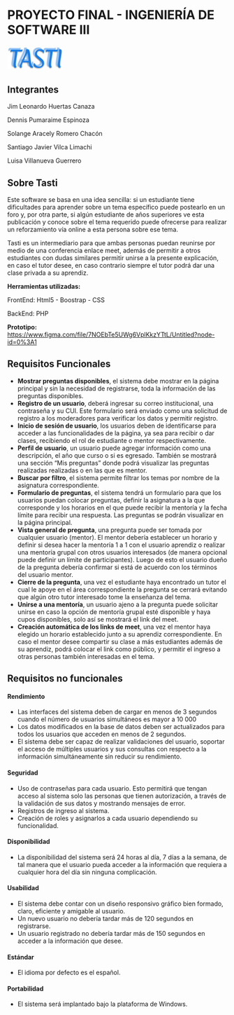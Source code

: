 # PROYECTO FINAL - INGENIERÍA DE SOFTWARE III

### <img src="views/icons/logo.png" width="25%">

## Integrantes
Jim Leonardo Huertas Canaza

Dennis Pumaraime Espinoza

Solange Aracely Romero Chacón

Santiago Javier Vilca Limachi

Luisa Villanueva Guerrero

## Sobre Tasti
Este software se basa en una idea sencilla: si un estudiante tiene dificultades para aprender sobre un tema específico puede postearlo en un foro y, por otra parte, si algún estudiante de años superiores ve esta publicación y conoce sobre el tema requerido puede ofrecerse para realizar un reforzamiento vía online a esta persona sobre ese tema.

Tasti es un intermediario para que ambas personas puedan reunirse por medio de una conferencia enlace meet, además de permitir a otros estudiantes con dudas similares permitir unirse a la presente explicación, en caso el tutor desee, en caso contrario siempre el tutor podrá dar una clase privada a su aprendiz.

**Herramientas utilizadas:** 

FrontEnd: Html5 - Boostrap - CSS 

BackEnd: PHP

**Prototipo:** https://www.figma.com/file/7NOEbTe5UWg6VplKkzYTtL/Untitled?node-id=0%3A1


## Requisitos Funcionales

* **Mostrar preguntas disponibles**, el sistema debe mostrar en la página principal y sin la necesidad de registrarse, toda la información de las preguntas disponibles.
* **Registro de un usuario**, deberá ingresar su correo institucional, una contraseña y su CUI. Este formulario será enviado como una solicitud de registro a los moderadores para verificar los datos y permitir registro.
* **Inicio de sesión de usuario**, los usuarios deben de identificarse para acceder a las funcionalidades de la página, ya sea para recibir o dar clases, recibiendo el rol de estudiante o mentor respectivamente.
* **Perfil de usuario**, un usuario puede agregar información como una descripción, el año que curso o si es egresado. También se mostrará una sección “Mis preguntas” donde podrá visualizar las preguntas realizadas realizadas o en las que es mentor.
* **Buscar por filtro**, el sistema permite filtrar los temas por nombre de la asignatura correspondiente.
* **Formulario de preguntas**, el sistema tendrá un formulario para que los usuarios puedan colocar preguntas, definir la asignatura a la que corresponde y los horarios en el que puede recibir la mentoría y la fecha límite para recibir una respuesta. Las preguntas se podrán visualizar en la página principal.
* **Vista general de pregunta**, una pregunta puede ser tomada por cualquier usuario (mentor). El mentor debería establecer un horario y definir si desea hacer la mentoría 1 a 1 con el usuario aprendiz o realizar una mentoría grupal con otros usuarios interesados (de manera opcional puede definir un límite de participantes). Luego de esto el usuario dueño de la pregunta debería confirmar si está de acuerdo con los términos del usuario mentor.
* **Cierre de la pregunta**, una vez el estudiante haya encontrado un tutor el cual le apoye en el área correspondiente la pregunta se cerrará evitando que algún otro tutor interesado tome la enseñanza del tema.
* **Unirse a una mentoría**, un usuario ajeno a la pregunta puede solicitar unirse en caso la opción de mentoría grupal esté disponible y haya cupos disponibles, solo así se mostrará el link del meet.
* **Creación automática de los links de meet**, una vez el mentor haya elegido un horario establecido junto a su aprendiz correspondiente. En caso el mentor desee compartir su clase a más estudiantes además de su aprendiz, podrá colocar el link como público, y permitir el ingreso a otras personas también interesadas en el tema.

## Requisitos no funcionales
#### Rendimiento
* Las interfaces del sistema deben de cargar en menos de 3 segundos cuando el número de usuarios simultáneos es mayor a 10 000
* Los datos modificados en la base de datos deben ser actualizados para todos los usuarios que acceden en menos de 2 segundos.
* El sistema debe ser capaz de realizar validaciones del usuario, soportar el acceso de múltiples usuarios y sus consultas con respecto a la información simultáneamente sin reducir su rendimiento.
#### Seguridad
* Uso de contraseñas para cada usuario. Esto permitirá que tengan acceso al sistema solo las personas que tienen autorización, a través de la validación de sus datos y mostrando mensajes de error.
* Registros de ingreso al sistema.
* Creación de roles y asignarlos a cada usuario dependiendo su funcionalidad.
#### Disponibilidad
* La disponibilidad del sistema será 24 horas al día, 7 días a la semana, de tal manera que el usuario pueda acceder a la información que requiera a cualquier hora del día sin ninguna complicación.
#### Usabilidad
* El sistema debe contar con un diseño responsivo gráfico bien formado, claro, eficiente y amigable al usuario.
* Un nuevo usuario no debería tardar más de 120 segundos en registrarse.
* Un usuario registrado no debería tardar más de 150 segundos en acceder a la información que desee.
#### Estándar
* El idioma por defecto es el español.
#### Portabilidad
* El sistema será implantado bajo la plataforma de Windows.
